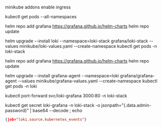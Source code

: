 
minikube addons enable ingress

kubectl get pods --all-namespaces

helm repo add grafana https://grafana.github.io/helm-charts
helm repo update

helm upgrade --install loki --namespace=loki-stack grafana/loki-stack --values minikube/loki-values.yaml --create-namespace
kubectl get pods -n loki-stack

helm repo add grafana https://grafana.github.io/helm-charts
helm repo update

helm upgrade --install grafana-agent --namespace=loki grafana/grafana-agent --values minikube/grafana-values.yaml --create-namespace
kubectl get pods -n loki


kubectl port-forward svc/loki-grafana 3000:80 -n loki-stack

kubectl get secret loki-grafana -n loki-stack -o jsonpath="{.data.admin-password}" | base64 --decode ; echo


```json
{job="loki.source.kubernetes_events"}
```